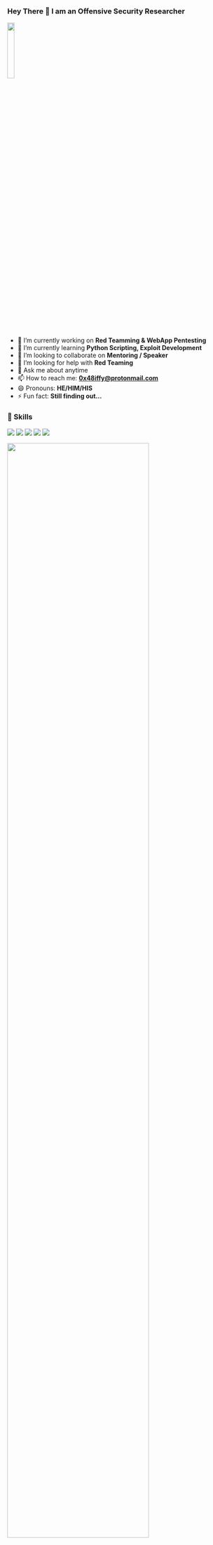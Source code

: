 

<!--
**0x48iffy/0x48iffy** is a ✨ _special_ ✨ repository because its `README.md` (this file) appears on your GitHub profile.

Here are some ideas to get you started:
-->
### Hey There :wave: I am an Offensive Security Researcher
<img src="https://avatars1.githubusercontent.com/u/49448018?s=460&u=59bf8269b8e0a578949e5b45c39d45d95ad5d35f&v=4" width="18%"/>

- 🔭 I’m currently working on **Red Teamming & WebApp Pentesting**
- 🌱 I’m currently learning **Python Scripting, Exploit Development**
- 👯 I’m looking to collaborate on **Mentoring / Speaker**
- 🤔 I’m looking for help with **Red Teaming**
- 💬 Ask me about anytime
- 📫 How to reach me: **0x48iffy@protonmail.com**
- 😄 Pronouns: **HE/HIM/HIS**
- ⚡ Fun fact: **Still finding out...**

### 📌 Skills
<img src="https://img.shields.io/badge/-Linux-blue.svg"> <img src="https://img.shields.io/badge/-Python-success.svg"> <img src="https://img.shields.io/badge/-EthicalHacking-informational.svg"> <img src="https://img.shields.io/badge/-WebApps Pentesting-red.svg"> <img src="https://img.shields.io/badge/-Bash-success.svg">

<img src="https://github-readme-stats.vercel.app/api?username=0x48iffy&&show_icons=true&title_color=08fdd8&icon_color=bb2acf&text_color=ffffff&bg_color=0a192f" width="80%"/>

**Follow me on** : <img src="https://img.shields.io/twitter/follow/0x48iffy?label=Follow&style=social">
